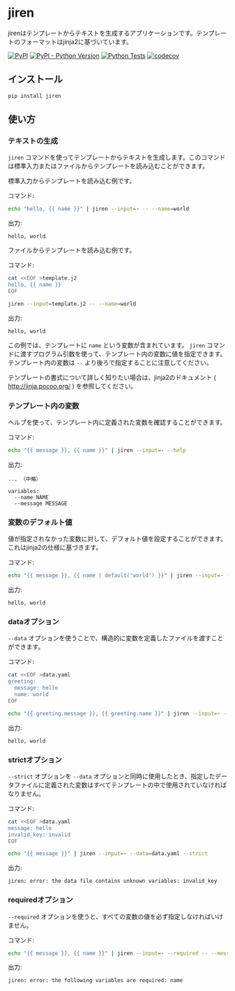 # jiren

jirenはテンプレートからテキストを生成するアプリケーションです。テンプレートのフォーマットはjinja2に基づいています。

[![PyPI](https://img.shields.io/pypi/v/jiren)](https://pypi.org/project/jiren/)
[![PyPI - Python Version](https://img.shields.io/pypi/pyversions/jiren)](https://pypi.org/project/jiren/)
[![Python Tests](https://github.com/speg03/jiren/actions/workflows/python-tests.yml/badge.svg)](https://github.com/speg03/jiren/actions/workflows/python-tests.yml)
[![codecov](https://codecov.io/gh/speg03/jiren/branch/main/graph/badge.svg?token=bFdpze6ELR)](https://codecov.io/gh/speg03/jiren)

## インストール

```sh
pip install jiren
```

## 使い方

### テキストの生成

`jiren` コマンドを使ってテンプレートからテキストを生成します。このコマンドは標準入力またはファイルからテンプレートを読み込むことができます。

標準入力からテンプレートを読み込む例です。

コマンド:
```sh
echo "hello, {{ name }}" | jiren --input=- -- --name=world
```
出力:
```
hello, world
```

ファイルからテンプレートを読み込む例です。

コマンド:
```sh
cat <<EOF >template.j2
hello, {{ name }}
EOF

jiren --input=template.j2 -- --name=world
```
出力:
```
hello, world
```

この例では、テンプレートに `name` という変数が含まれています。 `jiren` コマンドに渡すプログラム引数を使って、テンプレート内の変数に値を指定できます。テンプレート内の変数は `--` より後ろで指定することに注意してください。

テンプレートの書式について詳しく知りたい場合は、jinja2のドキュメント ( http://jinja.pocoo.org/ ) を参照してください。


### テンプレート内の変数

ヘルプを使って、テンプレート内に定義された変数を確認することができます。

コマンド:
```sh
echo "{{ message }}, {{ name }}" | jiren --input=- --help
```
出力:
```
... （中略）

variables:
  --name NAME
  --message MESSAGE
```


### 変数のデフォルト値

値が指定されなかった変数に対して、デフォルト値を設定することができます。これはjinja2の仕様に基づきます。

コマンド:
```sh
echo "{{ message }}, {{ name | default('world') }}" | jiren --input=- -- --message=hello
```
出力:
```
hello, world
```


### dataオプション

`--data` オプションを使うことで、構造的に変数を定義したファイルを渡すことができます。

コマンド:
```sh
cat <<EOF >data.yaml
greeting:
  message: hello
  name: world
EOF

echo "{{ greeting.message }}, {{ greeting.name }}" | jiren --input=- --data=data.yaml
```
出力:
```
hello, world
```


### strictオプション

`--strict` オプションを `--data` オプションと同時に使用したとき、指定したデータファイルに定義された変数はすべてテンプレートの中で使用されていなければなりません。

コマンド:
```sh
cat <<EOF >data.yaml
message: hello
invalid_key: invalid
EOF

echo "{{ message }}" | jiren --input=- --data=data.yaml --strict
```
出力:
```
jiren: error: the data file contains unknown variables: invalid_key
```


### requiredオプション

`--required` オプションを使うと、すべての変数の値を必ず指定しなければいけません。

コマンド:
```sh
echo "{{ message }}, {{ name }}" | jiren --input=- --required -- --message=hello
```
出力:
```
jiren: error: the following variables are required: name
```
